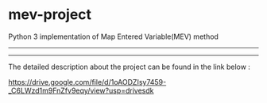 # mev-project
Python 3 implementation of Map Entered Variable(MEV) method

------------------------------------------------------------------------------------------------------------
-----------------------------------------------------------------------------------------------------------

The detailed description about the project can be found in the link below :

https://drive.google.com/file/d/1oAODZIsy7459-_C6LWzd1m9FnZfv9eqy/view?usp=drivesdk
